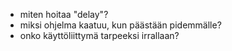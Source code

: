 - miten hoitaa "delay"?
- miksi ohjelma kaatuu, kun päästään pidemmälle?
- onko käyttöliittymä tarpeeksi irrallaan?
